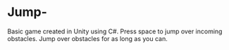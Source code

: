 # Jump-
Basic game created in Unity using C#.
Press space to jump over incoming obstacles. 
Jump over obstacles for as long as you can. 
